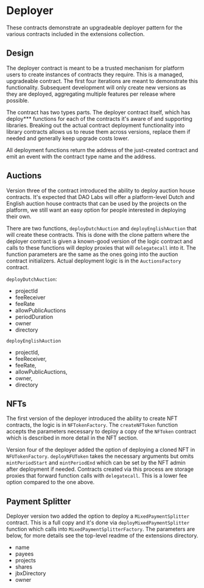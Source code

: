 # Deployer

These contracts demonstrate an upgradeable deployer pattern for the various contracts included in the extensions collection.

## Design

The deployer contract is meant to be a trusted mechanism for platform users to create instances of contracts they require. This is a managed, upgradeable contract. The first four iterations are meant to demonstrate this functionality. Subsequent development will only create new versions as they are deployed, aggregating multiple features per release where possible.

The contract has two types parts. The deployer contract itself, which has deploy*** functions for each of the contracts it's aware of and supporting libraries. Breaking out the actual contract deployment functionality into library contracts allows us to reuse them across versions, replace them if needed and generally keep upgrade costs lower.

All deployment functions return the address of the just-created contract and emit an event with the contract type name and the address.

## Auctions

Version three of the contract introduced the ability to deploy auction house contracts. It's expected that DAO Labs will offer a platform-level Dutch and English auction house contracts that can be used by the projects on the platform, we still want an easy option for people interested in deploying their own.

There are two functions, `deployDutchAuction` and `deployEnglishAuction` that will create these contracts. This is done with the clone pattern where the deployer contract is given a known-good version of the logic contract and calls to these functions will deploy proxies that will `delegatecall` into it. The function parameters are the same as the ones going into the auction contract initializers. Actual deployment logic is in the `AuctionsFactory` contract.

`deployDutchAuction`:

- projectId
- feeReceiver
- feeRate
- allowPublicAuctions
- periodDuration
- owner
- directory

`deployEnglishAuction`

- projectId,
- feeReceiver,
- feeRate,
- allowPublicAuctions,
- owner,
- directory

## NFTs

The first version of the deployer introduced the ability to create NFT contracts, the logic is in `NFTokenFactory`. The `createNFToken` function accepts the parameters necessary to deploy a copy of the `NFToken` contract which is described in more detail in the NFT section.

Version four of the deployer added the option of deploying a cloned NFT in `NFUTokenFactory`. `deployNFUToken` takes the necessary arguments but omits `mintPeriodStart` and `mintPeriodEnd` which can be set by the NFT admin after deployment if needed. Contracts created via this process are storage proxies that forward function calls with `delegatecall`. This is a lower fee option compared to the one above.

## Payment Splitter

Deployer version two added the option to deploy a `MixedPaymentSplitter` contract. This is a full copy and it's done via `deployMixedPaymentSplitter` function which calls into `MixedPaymentSplitterFactory`. The parameters are below, for more details see the top-level readme of the extensions directory.

- name
- payees
- projects
- shares
- jbxDirectory
- owner
